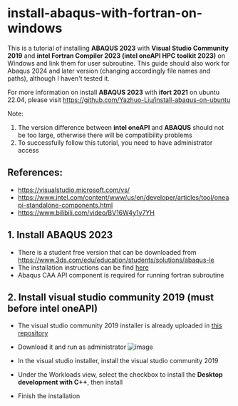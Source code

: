 # install-abaqus-with-fortran-on-windows
This is a tutorial of installing **ABAQUS 2023** with **Visual Studio Community 2019** and **intel Fortran Compiler 2023 (intel oneAPI HPC toolkit 2023)** on Windows and link them for user subroutine. This guide should also work for Abaqus 2024 and later version (changing accordingly file names and paths), although I haven't tested it.

For more information on install **ABAQUS 2023** with **ifort 2021** on ubuntu 22.04, please visit https://github.com/Yazhuo-Liu/install-abaqus-on-ubuntu

Note: 
1. The version difference between **intel oneAPI** and **ABAQUS** should not be too large, otherwise there will be compatibility problems
2. To successfully follow this tutorial, you need to have administrator access

## References:
- https://visualstudio.microsoft.com/vs/
- https://www.intel.com/content/www/us/en/developer/articles/tool/oneapi-standalone-components.html
- https://www.bilibili.com/video/BV16W4y1y7YH

## 1. Install ABAQUS 2023
- There is a student free version that can be downloaded from https://www.3ds.com/edu/education/students/solutions/abaqus-le
- The installation instructions can be find [here](https://github.com/Yazhuo-Liu/install-abaqus-with-fortran-on-windows/blob/main/ABAQUS_Installation_Instructions.pdf)
- Abaqus CAA API component is required for running fortran subroutine

## 2.	Install visual studio community 2019 (must before intel oneAPI)
- The visual studio community 2019 installer is already uploaded in [this repository](https://github.com/Yazhuo-Liu/install-abaqus-with-fortran-on-windows/blob/main/Visual%20Studio%20community%202019.exe)
- Download it and	run as administrator
![image](https://github.com/user-attachments/assets/974c9c3e-f5a7-4b94-820e-de1340816f8c)

- In the visual studio installer, install the visual studio community 2019
- Under the Workloads view, select the checkbox to install the **Desktop development with C++**, then install
- Finish the installation
  

